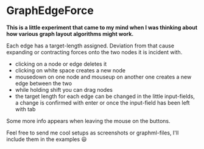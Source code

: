 # GraphEdgeForce
**This is a little experiment that came to my mind when I was thinking about how various graph layout algorithms might work.**

Each edge has a target-length assigned. Deviation from that cause expanding or contracting forces onto the two nodes it is incident with.

- clicking on a node or edge deletes it
- clicking on white space creates a new node
- mousedown on one node and mouseup on another one creates a new edge between the two
- while holding shift you can drag nodes
- the target length for each edge can be changed in the little input-fields, a change is confirmed with enter or once the input-field has been left with tab

Some more info appears when leaving the mouse on the buttons.

Feel free to send me cool setups as screenshots or graphml-files, I'll include them in the examples :smiley:
